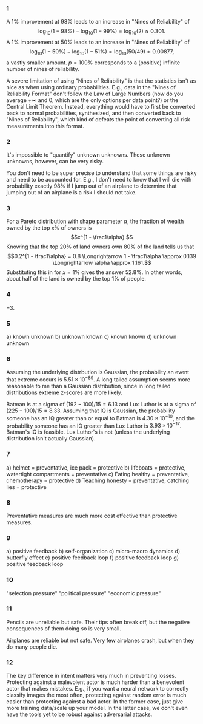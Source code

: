### 1
A 1% improvement at 98% leads to an increase in "Nines of Reliability" of
$$\log_{10}(1 - 98\%) - \log_{10}(1 - 99\%) = \log_{10}(2) \approx 0.301.$$
A 1% improvement at 50% leads to an increase in "Nines of Reliability" of
$$\log_{10}(1 - 50\%) - \log_{10}(1 - 51\%) = \log_{10}(50/49) \approx 0.00877,$$
a vastly smaller amount.  $p = 100\%$ corresponds to a (positive) infinite number of nines of reliability.

A severe limitation of using "Nines of Reliability" is that the statistics isn't as nice as when using ordinary probabilities.  E.g., data in the "Nines of Reliability Format" don't follow the Law of Large Numbers (how do you average $+\infty$ and $0$, which are the only options per data point?) or the Central Limit Theorem.  Instead, everything would have to first be converted back to normal probabilities, synthesized, and then converted back to "Nines of Reliability", which kind of defeats the point of converting all risk measurements into this format.

### 2
It's impossible to "quantify" unknown unknowns.  These unknown unknowns, however, can be very risky.

You don't need to be super precise to understand that some things are risky and need to be accounted for.  E.g., I don't need to know that I will die with probability exactly 98% if I jump out of an airplane to determine that jumping out of an airplane is a risk I should not take.

### 3
For a Pareto distribution with shape parameter $\alpha$, the fraction of wealth owned by the top $x\%$ of owners is
$$x^{1 - \frac1\alpha}.$$
Knowing that the top $20\%$ of land owners own $80\%$ of the land tells us that
$$0.2^{1 - \frac1\alpha} = 0.8 \Longrightarrow 1 - \frac1\alpha \approx 0.139 \Longrightarrow \alpha \approx 1.161.$$
Substituting this in for $x = 1\%$ gives the answer $52.8\%$.  In other words, about half of the land is owned by the top $1\%$ of people.

### 4
$-3$.

### 5
a) known unknown
b) unknown known
c) known known
d) unknown unknown

### 6
Assuming the underlying distrbution is Gaussian, the probability an event that extreme occurs is $5.51 \times 10^{-89}$.  A long tailed assumption seems more reasonable to me than a Gaussian distribution, since in long tailed distributions extreme z-scores are more likely.

Batman is at a sigma of $(192 - 100) / 15 = 6.13$ and Lux Luthor is at a sigma of $(225 - 100) / 15 = 8.33$.  Assuming that IQ is Gaussian, the probability someone has an IQ greater than or equal to Batman is $4.30 \times 10^{-10}$, and the probability someone has an IQ greater than Lux Luthor is $3.93 \times 10^{-17}$.  Batman's IQ is feasible.  Lux Luthor's is not (unless the underlying distribution isn't actually Gaussian).

### 7
a) helmet = preventative, ice pack = protective
b) lifeboats = protective, watertight compartments = preventative
c) Eating healthy = preventative, chemotherapy = protective
d) Teaching honesty = preventative, catching lies = protective

### 8
Preventative measures are much more cost effective than protective measures.

### 9
a) positive feedback
b) self-organization
c) micro-macro dynamics
d) butterfly effect
e) positive feedback loop
f) positive feedback loop
g) positive feedback loop

### 10
"selection pressure"
"political pressure"
"economic pressure"

### 11
Pencils are unreliable but safe.  Their tips often break off, but the negative consequences of them doing so is very small.

Airplanes are reliable but not safe.  Very few airplanes crash, but when they do many people die.

### 12
The key difference in intent matters very much in preventing losses.  Protecting against a malevolent actor is much harder than a benevolent actor that makes mistakes.  E.g., if you want a neural network to correctly classify images the most often, protecting against random error is much easier than protecting against a bad actor.  In the former case, just give more training data/scale up your model.  In the latter case, we don't even have the tools yet to be robust against adversarial attacks.